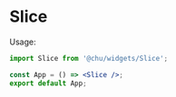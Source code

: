 # Slice

Usage:

```jsx
import Slice from '@chu/widgets/Slice';

const App = () => <Slice />;
export default App;
```

